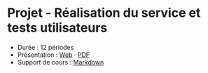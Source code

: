 # Projet - Réalisation du service et tests utilisateurs

- Durée : 12 périodes
- Présentation :
  [Web](https://heig-vd-mvp-course.github.io/heig-vd-mvp-course/13-projet-realisation-du-service-et-tests-utilisateurs/01-presentation/index.html)
  ·
  [PDF](https://heig-vd-mvp-course.github.io/heig-vd-mvp-course/13-projet-realisation-du-service-et-tests-utilisateurs/01-presentation/13-projet-realisation-du-service-et-tests-utilisateurs-presentation.pdf)
- Support de cours : [Markdown](./02-support-de-cours/README.md)
